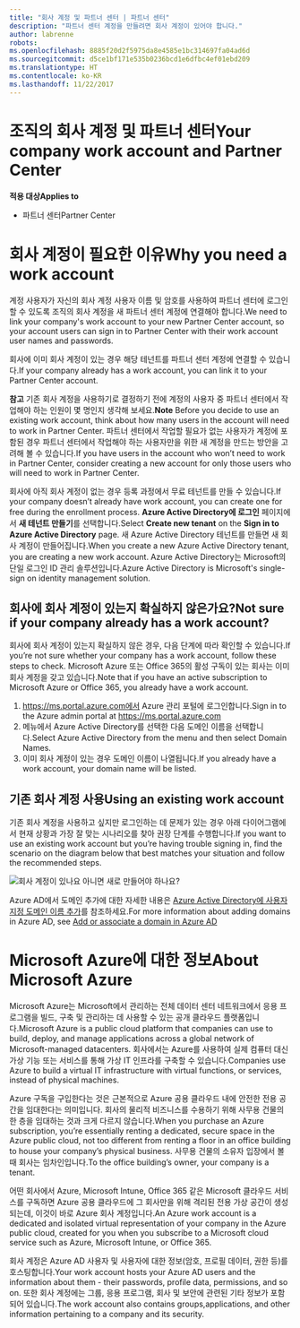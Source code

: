 ```yaml
---
title: "회사 계정 및 파트너 센터 | 파트너 센터"
description: "파트너 센터 계정을 만들려면 회사 계정이 있어야 합니다."
author: labrenne
robots: 
ms.openlocfilehash: 8885f20d2f5975da8e4585e1bc314697fa04ad6d
ms.sourcegitcommit: d5ce1bf171e535b0236bcd1e6dfbc4ef01ebd209
ms.translationtype: HT
ms.contentlocale: ko-KR
ms.lasthandoff: 11/22/2017
---
```

# <a name="your-company-work-account-and-partner-center"></a><span data-ttu-id="fff78-103">조직의 회사 계정 및 파트너 센터</span><span class="sxs-lookup"><span data-stu-id="fff78-103">Your company work account and Partner Center</span></span>  

**<span data-ttu-id="fff78-104">적용 대상</span><span class="sxs-lookup"><span data-stu-id="fff78-104">Applies to</span></span>**

-  <span data-ttu-id="fff78-105">파트너 센터</span><span class="sxs-lookup"><span data-stu-id="fff78-105">Partner Center</span></span>

# <a name="why-you-need-a-work-account"></a><span data-ttu-id="fff78-106">회사 계정이 필요한 이유</span><span class="sxs-lookup"><span data-stu-id="fff78-106">Why you need a work account</span></span>

<span data-ttu-id="fff78-107">계정 사용자가 자신의 회사 계정 사용자 이름 및 암호를 사용하여 파트너 센터에 로그인할 수 있도록 조직의 회사 계정을 새 파트너 센터 계정에 연결해야 합니다.</span><span class="sxs-lookup"><span data-stu-id="fff78-107">We need to link your company's work account to your new Partner Center account, so your account users can sign in to Partner Center with their work account user names and passwords.</span></span>

<span data-ttu-id="fff78-108">회사에 이미 회사 계정이 있는 경우 해당 테넌트를 파트너 센터 계정에 연결할 수 있습니다.</span><span class="sxs-lookup"><span data-stu-id="fff78-108">If your company already has a work account, you can link it to your Partner Center account.</span></span> 

<span data-ttu-id="fff78-109">**참고** 기존 회사 계정을 사용하기로 결정하기 전에 계정의 사용자 중 파트너 센터에서 작업해야 하는 인원이 몇 명인지 생각해 보세요.</span><span class="sxs-lookup"><span data-stu-id="fff78-109">**Note** Before you decide to use an existing work account, think about how many users in the account will need to work in Partner Center.</span></span> <span data-ttu-id="fff78-110">파트너 센터에서 작업할 필요가 없는 사용자가 계정에 포함된 경우 파트너 센터에서 작업해야 하는 사용자만을 위한 새 계정을 만드는 방안을 고려해 볼 수 있습니다.</span><span class="sxs-lookup"><span data-stu-id="fff78-110">If you have users in the account who won’t need to work in Partner Center, consider creating a new account for only those users who will need to work in Partner Center.</span></span>

<span data-ttu-id="fff78-111">회사에 아직 회사 계정이 없는 경우 등록 과정에서 무료 테넌트를 만들 수 있습니다.</span><span class="sxs-lookup"><span data-stu-id="fff78-111">If your company doesn’t already have work account, you can create one for free during the enrollment process.</span></span> <span data-ttu-id="fff78-112">**Azure Active Directory에 로그인** 페이지에서 **새 테넌트 만들기**를 선택합니다.</span><span class="sxs-lookup"><span data-stu-id="fff78-112">Select **Create new tenant** on the **Sign in to Azure Active Directory** page.</span></span> <span data-ttu-id="fff78-113">새 Azure Active Directory 테넌트를 만들면 새 회사 계정이 만들어집니다.</span><span class="sxs-lookup"><span data-stu-id="fff78-113">When you create a new Azure Active Directory tenant, you are creating a new work account.</span></span> <span data-ttu-id="fff78-114">Azure Active Directory는 Microsoft의 단일 로그인 ID 관리 솔루션입니다.</span><span class="sxs-lookup"><span data-stu-id="fff78-114">Azure Active Directory is Microsoft's single-sign on identity management solution.</span></span>

## <a name="not-sure-if-your-company-already-has-a-work-account"></a><span data-ttu-id="fff78-115">회사에 회사 계정이 있는지 확실하지 않은가요?</span><span class="sxs-lookup"><span data-stu-id="fff78-115">Not sure if your company already has a work account?</span></span>

<span data-ttu-id="fff78-116">회사에 회사 계정이 있는지 확실하지 않은 경우, 다음 단계에 따라 확인할 수 있습니다.</span><span class="sxs-lookup"><span data-stu-id="fff78-116">If you’re not sure whether your company has a work account, follow these steps to check.</span></span> <span data-ttu-id="fff78-117">Microsoft Azure 또는 Office 365의 활성 구독이 있는 회사는 이미 회사 계정을 갖고 있습니다.</span><span class="sxs-lookup"><span data-stu-id="fff78-117">Note that if you have an active subscription to Microsoft Azure or Office 365, you already have a work account.</span></span>
1.  <span data-ttu-id="fff78-118">https://ms.portal.azure.com에서 Azure 관리 포털에 로그인합니다.</span><span class="sxs-lookup"><span data-stu-id="fff78-118">Sign in to the Azure admin portal at https://ms.portal.azure.com</span></span>
2.  <span data-ttu-id="fff78-119">메뉴에서 Azure Active Directory를 선택한 다음 도메인 이름을 선택합니다.</span><span class="sxs-lookup"><span data-stu-id="fff78-119">Select Azure Active Directory from the menu and then select Domain Names.</span></span>
3.  <span data-ttu-id="fff78-120">이미 회사 계정이 있는 경우 도메인 이름이 나열됩니다.</span><span class="sxs-lookup"><span data-stu-id="fff78-120">If you already have a work account, your domain name will be listed.</span></span>

## <a name="using-an-existing-work-account"></a><span data-ttu-id="fff78-121">기존 회사 계정 사용</span><span class="sxs-lookup"><span data-stu-id="fff78-121">Using an existing work account</span></span>

<span data-ttu-id="fff78-122">기존 회사 계정을 사용하고 싶지만 로그인하는 데 문제가 있는 경우 아래 다이어그램에서 현재 상황과 가장 잘 맞는 시나리오를 찾아 권장 단계를 수행합니다.</span><span class="sxs-lookup"><span data-stu-id="fff78-122">If you want to use an existing work account but you’re having trouble signing in, find the scenario on the diagram below that best matches your situation and follow the recommended steps.</span></span> 

![회사 계정이 있나요 아니면 새로 만들어야 하나요?](images/onboardingAADFlow.png)

<span data-ttu-id="fff78-124">Azure AD에서 도메인 추가에 대한 자세한 내용은 [Azure Active Directory에 사용자 지정 도메인 이름 추가](https://docs.microsoft.com/azure/active-directory/active-directory-add-domain)를 참조하세요.</span><span class="sxs-lookup"><span data-stu-id="fff78-124">For more information about adding domains in Azure AD, see [Add or associate a domain in Azure AD](https://docs.microsoft.com/azure/active-directory/active-directory-add-domain)</span></span>

# <a name="about-microsoft-azure"></a><span data-ttu-id="fff78-125">Microsoft Azure에 대한 정보</span><span class="sxs-lookup"><span data-stu-id="fff78-125">About Microsoft Azure</span></span>

<span data-ttu-id="fff78-126">Microsoft Azure는 Microsoft에서 관리하는 전체 데이터 센터 네트워크에서 응용 프로그램을 빌드, 구축 및 관리하는 데 사용할 수 있는 공개 클라우드 플랫폼입니다.</span><span class="sxs-lookup"><span data-stu-id="fff78-126">Microsoft Azure is a public cloud platform that companies can use to build, deploy, and manage applications across a global network of Microsoft-managed datacenters.</span></span> <span data-ttu-id="fff78-127">회사에서는 Azure를 사용하여 실제 컴퓨터 대신 가상 기능 또는 서비스를 통해 가상 IT 인프라를 구축할 수 있습니다.</span><span class="sxs-lookup"><span data-stu-id="fff78-127">Companies use Azure to build a virtual IT infrastructure with virtual functions, or services, instead of physical machines.</span></span> 

<span data-ttu-id="fff78-128">Azure 구독을 구입한다는 것은 근본적으로 Azure 공용 클라우드 내에 안전한 전용 공간을 임대한다는 의미입니다. 회사의 물리적 비즈니스를 수용하기 위해 사무용 건물의 한 층을 임대하는 것과 크게 다르지 않습니다.</span><span class="sxs-lookup"><span data-stu-id="fff78-128">When you purchase an Azure subscription, you’re essentially renting a dedicated, secure space in the Azure public cloud, not too different from renting a floor in an office building to house your company’s physical business.</span></span> <span data-ttu-id="fff78-129">사무용 건물의 소유자 입장에서 볼 때 회사는 임차인입니다.</span><span class="sxs-lookup"><span data-stu-id="fff78-129">To the office building’s owner, your company is a tenant.</span></span> 

<span data-ttu-id="fff78-130">어떤 회사에서 Azure, Microsoft Intune, Office 365 같은 Microsoft 클라우드 서비스를 구독하면 Azure 공용 클라우드에 그 회사만을 위해 격리된 전용 가상 공간이 생성되는데, 이것이 바로 Azure 회사 계정입니다.</span><span class="sxs-lookup"><span data-stu-id="fff78-130">An Azure work account is a dedicated and isolated virtual representation of your company in the Azure public cloud, created for you when you subscribe to a Microsoft cloud service such as Azure, Microsoft Intune, or Office 365.</span></span> 

<span data-ttu-id="fff78-131">회사 계정은 Azure AD 사용자 및 사용자에 대한 정보(암호, 프로필 데이터, 권한 등)를 호스팅합니다.</span><span class="sxs-lookup"><span data-stu-id="fff78-131">Your work account hosts your Azure AD users and the information about them - their passwords, profile data, permissions, and so on.</span></span> <span data-ttu-id="fff78-132">또한 회사 계정에는 그룹, 응용 프로그램, 회사 및 보안에 관련된 기타 정보가 포함되어 있습니다.</span><span class="sxs-lookup"><span data-stu-id="fff78-132">The work account also contains groups,applications, and other information pertaining to a company and its security.</span></span> 
